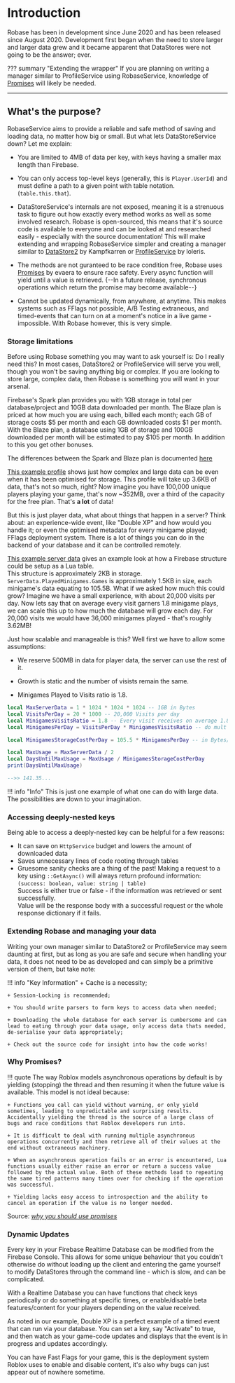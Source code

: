 # Introduction

Robase has been in development since June 2020 and has been released since August 2020. Development first began when the need to store larger and larger data grew and it became apparent that DataStores were not going to be the answer; ever.

??? summary "Extending the wrapper"
    If you are planning on writing a manager similar to ProfileService using RobaseService, knowledge of [Promises](https://eryn.io/roblox-lua-promise/) will likely be needed.

---

## What's the purpose?

RobaseService aims to provide a reliable and safe method of saving and loading data, no matter how big or small. But what lets DataStoreService down? Let me explain:

+ You are limited to 4MB of data per key, with keys having a smaller max length than Firebase.

+ You can only access top-level keys (generally, this is `Player.UserId`) and must define a path to a given point with table notation. (`table.this.that`).

+ DataStoreService's internals are not exposed, meaning it is a strenuous task to figure out how exactly every method works as well as some involved research. Robase is open-sourced, this means that it's source code is available to everyone and can be looked at and researched easily - especially with the source documentation! This will make extending and wrapping RobaseService simpler and creating a manager similar to [DataStore2](https://kampfkarren.github.io/Roblox/) by Kampfkarren or [ProfileService](https://madstudioroblox.github.io/ProfileService/) by loleris.

+ The methods are not guranteed to be race condition free, Robase uses [Promises](https://eryn.io/roblox-lua-promise/) by evaera to ensure race safety. Every async function will yield until a value is retrieved. {--In a future release, synchronous operations which return the promise may become available--}

+ Cannot be updated dynamically, from anywhere, at anytime. This makes systems such as FFlags not possible, A/B Testing extraneous, and timed-events that can turn on at a moment's notice in a live game - impossible. With Robase however, this is very simple.

### Storage limitations

Before using Robase something you may want to ask yourself is: Do I really need this? In most cases, DataStore2 or ProfileService will serve you well, though you won't be saving anything big or complex. If you are looking to store large, complex data, then Robase is something you will want in your arsenal.

Firebase's Spark plan provides you with 1GB storage in total per database/project and 10GB data downloaded per month. The Blaze plan is priced at how much you are using each, billed each month; each GB of storage costs $5 per month and each GB downloaded costs $1 per month. With the Blaze plan, a database using 1GB of storage and 100GB downloaded per month will be estimated to pay $105 per month. In addition to this you get other bonuses. 

The differences between the Spark and Blaze plan is documented [here](https://firebase.google.com/pricing)

[This example profile](https://pastebin.com/5zhfsfJb) shows just how complex and large data can be even when it has been optimised for storage. This profile will take up 3.6KB of data, that's not so much, right? Now imagine you have 100,000 unique players playing your game, that's now ~352MB, over a third of the capacity for the free plan. That's **a lot** of data!

But this is just player data, what about things that happen in a server? Think about: an experience-wide event, like "Double XP" and how would you handle it; or even the optimised metadata for every minigame played; FFlags deployment system. There is a lot of things you can do in the backend of your database and it can be controlled remotely.  

[This example server data](https://pastebin.com/98ZMUN4r) gives an example look at how a Firebase structure could be setup as a Lua table.  
This structure is approximately 2KB in storage. `ServerData.PlayedMinigames.Games` is approximately 1.5KB in size, each minigame's data equating to 105.5B. 
What if we asked how much this could grow? Imagine we have a small experience, with about 20,000 visits per day. Now lets say that on average every visit garners 1.8 minigame plays, we can scale this up to how much the database will grow each day. For 20,000 visits we would have 36,000 minigames played - that's roughly 3.62MB!

Just how scalable and manageable is this? Well first we have to allow some assumptions:

+ We reserve 500MB in data for player data, the server can use the rest of it.

+ Growth is static and the number of visists remain the same.

+ Minigames Played to Visits ratio is 1.8.

```lua
local MaxServerData = 1 * 1024 * 1024 * 1024 -- 1GB in Bytes
local VisitsPerDay = 20 * 1000 -- 20,000 Visits per day
local MinigamesVisitsRatio = 1.8 -- Every visit receives on average 1.8 minigame plays
local MinigamesPerDay = VisitsPerDay * MinigamesVisitsRatio -- do mult

local MinigamesStorageCostPerDay = 105.5 * MinigamesPerDay -- in Bytes/day

local MaxUsage = MaxServerData / 2
local DaysUntilMaxUsage = MaxUsage / MinigamesStorageCostPerDay
print(DaysUntilMaxUsage)

-->> 141.35...
```

!!! info "Info"
    This is just one example of what one can do with large data. The possibilities are down to your imagination.

### Accessing deeply-nested keys

Being able to access a deeply-nested key can be helpful for a few reasons:

+ It can save on `HttpService` budget and lowers the amount of downloaded data
+ Saves unnecessary lines of code rooting through tables
+ Gruesome sanity checks are a thing of the past! Making a request to a key using `::GetAsync()` will always return profound information:  
    `(success: boolean, value: string | table)`  
    Success is either true or false - if the information was retrieved or sent successfully.  
    Value will be the response body with a successful request or the whole response dictionary if it fails.

### Extending Robase and managing your data

Writing your own manager similar to DataStore2 or ProfileService may seem daunting at first, but as long as you are safe and secure when handling your data, it does not need to be as developed and can simply be a primitive version of them, but take note:

!!! info "Key Information"
    + Cache is a necessity;

    + Session-Locking is recommended;

    + You should write parsers to form keys to access data when needed;

    + Downloading the whole database for each server is cumbersome and can lead to eating through your data usage, only access data thats needed, de-serialise your data appropriately;

    + Check out the source code for insight into how the code works!

### Why Promises?

!!! quote
    The way Roblox models asynchronous operations by default is by yielding (stopping) the thread and then resuming it when the future value is available. This model is not ideal because:

    + Functions you call can yield without warning, or only yield sometimes, leading to unpredictable and surprising results. Accidentally yielding the thread is the source of a large class of bugs and race conditions that Roblox developers run into.
    
    + It is difficult to deal with running multiple asynchronous operations concurrently and then retrieve all of their values at the end without extraneous machinery.
    
    + When an asynchronous operation fails or an error is encountered, Lua functions usually either raise an error or return a success value followed by the actual value. Both of these methods lead to repeating the same tired patterns many times over for checking if the operation was successful.
    
    + Yielding lacks easy access to introspection and the ability to cancel an operation if the value is no longer needed.

Source: *[why you should use promises](https://eryn.io/roblox-lua-promise/#why-you-should-use-promises)*


### Dynamic Updates

Every key in your Firebase Realtime Database can be modified from the Firebase Console. This allows for some unique behaviour that you couldn't otherwise do without loading up the client and entering the game yourself to modify DataStores through the command line - which is slow, and can be complicated.

With a Realtime Database you can have functions that check keys periodically or do something at specific times, or enable/disable beta features/content for your players depending on the value received.

As noted in our example, Double XP is a perfect example of a timed event that can run via your database. You can set a key, say "Activate" to true, and then watch as your game-code updates and displays that the event is in progress and updates accordingly.

You can have Fast Flags for your game, this is the deployment system Roblox uses to enable and disable content, it's also why bugs can just appear out of nowhere sometime.
